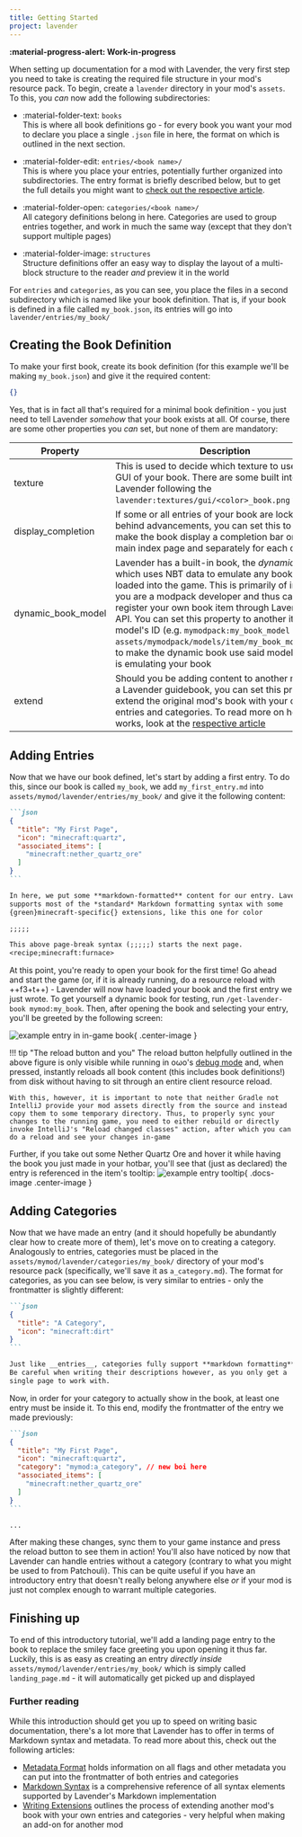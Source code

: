 ```yaml
---
title: Getting Started
project: lavender
---
```


**:material-progress-alert: Work-in-progress**


When setting up documentation for a mod with Lavender, the very first step you need to take is creating the required file structure in your mod's resource pack. To begin, create a `lavender` directory in your mod's `assets`. To this, you *can* now add the following subdirectories:

- :material-folder-text: `books`<br> 
  This is where all book definitions go - for every book you want your mod to declare you place a single `.json` file in here, the format on which is outlined in the next section.

- :material-folder-edit: `entries/<book name>/`<br>
  This is where you place your entries, potentially further organized into subdirectories. The entry format is briefly described below, but to get the full details you might want to [check out the respective article](metadata-format.md).

- :material-folder-open: `categories/<book name>/`<br>
  All category definitions belong in here. Categories are used to group entries together, and work in much the same way (except that they don't support multiple pages)

- :material-folder-image: `structures`<br>
  Structure definitions offer an easy way to display the layout of a multi-block structure to the reader *and* preview it in the world

For `entries` and `categories`, as you can see, you place the files in a second subdirectory which is named like your book definition. That is, if your book is defined in a file called `my_book.json`, its entries will go into `lavender/entries/my_book/`

## Creating the Book Definition

To make your first book, create its book definition (for this example we'll be making `my_book.json`) and give it the required content:
```json title="my_book.json"
{}
```

Yes, that is in fact all that's required for a minimal book definition - you just need to tell Lavender *somehow* that your book exists at all. Of course, there are some other properties you *can* set, but none of them are mandatory:

| Property           | Description                                                                                                                                                                                                                                                                                                                                                                                                                                                                  |
|--------------------|------------------------------------------------------------------------------------------------------------------------------------------------------------------------------------------------------------------------------------------------------------------------------------------------------------------------------------------------------------------------------------------------------------------------------------------------------------------------------|
| texture            | This is used to decide which texture to use for the GUI of your book. There are some built into Lavender following the `lavender:textures/gui/<color>_book.png` template                                                                                                                                                                                                                                                                                                     |
| display_completion | If some or all entries of your book are locked behind advancements, you can set this to `true` to make the book display a completion bar on the main index page and separately for each category                                                                                                                                                                                                                                                                             |
| dynamic_book_model | Lavender has a built-in book, the *dynamic book*, which uses NBT data to emulate any book currently loaded into the game. This is primarily of interest if you are a modpack developer and thus cannot register your own book item through Lavender's API. You can set this property to another item model's ID (e.g. `mymodpack:my_book_model` -> `assets/mymodpack/models/item/my_book_model.json`) to make the dynamic book use said model when it is emulating your book |
| extend             | Should you be adding content to another mod with a Lavender guidebook, you can set this property to extend the original mod's book with your own entries and categories. To read more on how this works, look at the [respective article](writing-extensions.md)                                                                                                                                                                                                              |


## Adding Entries

Now that we have our book defined, let's start by adding a first entry. To do this, since our book is called `my_book`, we add `my_first_entry.md` into `assets/mymod/lavender/entries/my_book/` and give it the following content:

````markdown title="my_first_entry.md"
```json
{
  "title": "My First Page",
  "icon": "minecraft:quartz",
  "associated_items": [
    "minecraft:nether_quartz_ore"
  ]
}
```

In here, we put some **markdown-formatted** content for our entry. Lavender 
supports most of the *standard* Markdown formatting syntax with some 
{green}minecraft-specific{} extensions, like this one for color

;;;;;

This above page-break syntax (;;;;;) starts the next page.
<recipe;minecraft:furnace>
````

At this point, you're ready to open your book for the first time! Go ahead and start the game (or, if it is already running, do a resource reload with ++f3+t++) - Lavender will now have loaded your book and the first entry we just wrote. To get yourself a dynamic book for testing, run `/get-lavender-book mymod:my_book`. Then, after opening the book and selecting your entry, you'll be greeted by the following screen:

![example entry in in-game book](../assets/lavender/book-screen-annotated.png){ .center-image }

!!! tip "The reload button and you"
    The reload button helpfully outlined in the above figure is only visible while running in oωo's [debug mode](../owo/system-properties.md#-dowodebug-truefalse) and, when pressed, instantly reloads all book content (this includes book definitions!) from disk without having to sit through an entire client resource reload.

    With this, however, it is important to note that neither Gradle not IntelliJ provide your mod assets directly from the source and instead copy them to some temporary directory. Thus, to properly sync your changes to the running game, you need to either rebuild or directly invoke IntelliJ's "Reload changed classes" action, after which you can do a reload and see your changes in-game

Further, if you take out some Nether Quartz Ore and hover it while having the book you just made in your hotbar, you'll see that (just as declared) the entry is referenced in the item's tooltip:
![example entry tooltip](../assets/lavender/associated-entry-tooltip.png){ .docs-image .center-image }

## Adding Categories

Now that we have made an entry (and it should hopefully be abundantly clear how to create more of them), let's move on to creating a category. Analogously to entries, categories must be placed in the `assets/mymod/lavender/categories/my_book/` directory of your mod's resource pack (specifically, we'll save it as `a_category.md`). The format for categories, as you can see below, is very similar to entries - only the frontmatter is slightly different:

````markdown title="a_category.md"
```json
{
  "title": "A Category",
  "icon": "minecraft:dirt"
}
```

Just like __entries__, categories fully support **markdown formatting**.
Be careful when writing their descriptions however, as you only get a
single page to work with.
````

Now, in order for your category to actually show in the book, at least one entry must be inside it. To this end, modify the frontmatter of the entry we made previously:

````markdown title="my_first_entry.md"
```json
{
  "title": "My First Page",
  "icon": "minecraft:quartz",
  "category": "mymod:a_category", // new boi here
  "associated_items": [
    "minecraft:nether_quartz_ore"
  ]
}
```

...

````

After making these changes, sync them to your game instance and press the reload button to see them in action! You'll also have noticed by now that Lavender can handle entries without a category (contrary to what you might be used to from Patchouli). This can be quite useful if you have an introductory entry that doesn't really belong anywhere else *or* if your mod is just not complex enough to warrant multiple categories.

## Finishing up

To end of this introductory tutorial, we'll add a landing page entry to the book to replace the smiley face greeting you upon opening it thus far. Luckily, this is as easy as creating an entry *directly inside* `assets/mymod/lavender/entries/my_book/` which is simply called `landing_page.md` - it will automatically get picked up and displayed

### Further reading

While this introduction should get you up to speed on writing basic documentation, there's a lot more that Lavender has to offer in terms of Markdown syntax and metadata. To read more about this, check out the following articles:

 - [Metadata Format](metadata-format.md) holds information on all flags and other metadata you can put into the frontmatter of both entries and categories
 - [Markdown Syntax](markdown-syntax.md) is a comprehensive reference of all syntax elements supported by Lavender's Markdown implementation
 - [Writing Extensions](writing-extensions.md) outlines the process of extending another mod's book with your own entries and categories - very helpful when making an add-on for another mod
